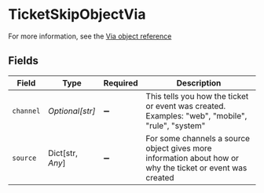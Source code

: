 # TicketSkipObjectVia

For more information, see the [Via object reference](/documentation/ticketing/reference-guides/via-object-reference)


## Fields

| Field                                                                                                      | Type                                                                                                       | Required                                                                                                   | Description                                                                                                |
| ---------------------------------------------------------------------------------------------------------- | ---------------------------------------------------------------------------------------------------------- | ---------------------------------------------------------------------------------------------------------- | ---------------------------------------------------------------------------------------------------------- |
| `channel`                                                                                                  | *Optional[str]*                                                                                            | :heavy_minus_sign:                                                                                         | This tells you how the ticket or event was created. Examples: "web", "mobile", "rule", "system"<br/>       |
| `source`                                                                                                   | Dict[str, *Any*]                                                                                           | :heavy_minus_sign:                                                                                         | For some channels a source object gives more information about how or why the ticket or event was created<br/> |